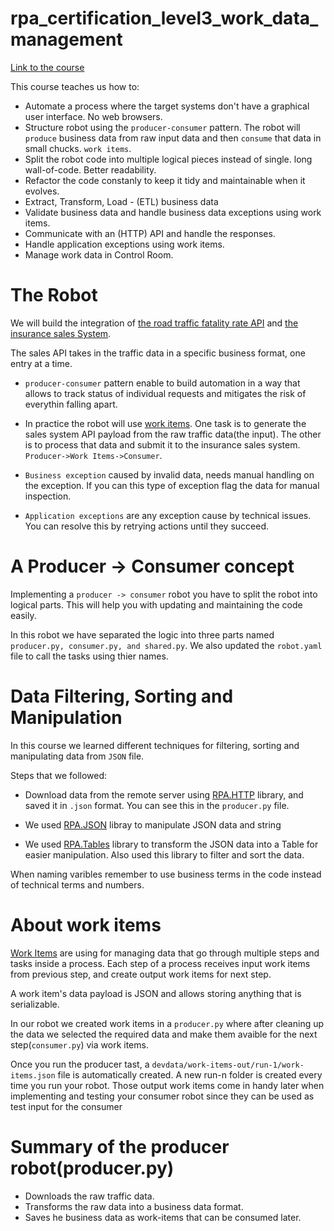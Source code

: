 # rpa_certification_level3_work_data_management
[Link to the course](https://robocorp.com/docs/courses/work-data-management)

This course teaches us how to:

- Automate a process where the target systems don't have a graphical user interface. No web browsers.
- Structure robot using the `producer-consumer` pattern. The robot will `produce` business data from raw input data and then `consume` that data in small chucks. `work items`.
- Split the robot code into multiple logical pieces instead of single. long wall-of-code. Better readability. 
- Refactor the code constanly to keep it tidy and maintainable when it evolves.
- Extract, Transform, Load - (ETL) business data
- Validate business data and handle business data exceptions using work items.
- Communicate with an (HTTP) API and handle the responses.
- Handle application exceptions using work items.
- Manage work data in Control Room.


# The Robot
We will build the integration of [the road traffic fatality rate API](https://raw.githubusercontent.com/robocorp/inhuman-insurance-inc/main/RS_198.json) and [the insurance sales System](https://robocorp.com/inhuman-insurance-inc/sales-system-api).

The sales API  takes in the traffic data in a specific business format, one entry at a time.

- `producer-consumer` pattern enable to build automation in a way that allows to track status of individual requests and mitigates the risk of everythin falling apart.

- In practice the robot will use [work items](https://robocorp.com/docs/development-guide/control-room/work-items). One task is to generate the sales system API payload from the raw traffic data(the input). The other is to process that data and submit it to the insurance sales system. `Producer->Work Items->Consumer`.

- `Business exception` caused by invalid data, needs manual handling on the exception. If you can this type of exception flag the data for manual inspection.

- `Application exceptions` are any exception cause by technical issues. You can resolve this by retrying actions until they succeed.


# A Producer -> Consumer concept

Implementing a `producer -> consumer` robot you have to split the robot into logical parts. This will help you with updating and maintaining the code easily.

In this robot we have separated the logic into three parts named `producer.py, consumer.py, and shared.py`. We also updated the `robot.yaml` file to call the tasks using thier names.


# Data Filtering, Sorting and Manipulation

In this course we learned different techniques for filtering, sorting and manipulating data from `JSON` file.

Steps that we followed:

- Download data from the remote server using [RPA.HTTP](https://robocorp.com/docs/libraries/rpa-framework/rpa-http) library, and saved it in `.json` format. You can see this in the `producer.py` file.

- We used [RPA.JSON](https://robocorp.com/docs/libraries/rpa-framework/rpa-json) libray to manipulate JSON data and string

- We used [RPA.Tables](https://robocorp.com/docs/libraries/rpa-framework/rpa-tables) library to transform the JSON data into a Table for easier manipulation. Also used this library to filter and sort the data.


When naming varibles remember to use business terms in the code instead of technical terms and numbers.


# About work items

[Work Items](https://robocorp.com/docs/libraries/rpa-framework/rpa-robocorp-workitems) are using for managing data that go through multiple steps and tasks inside a process. Each step of a process receives input work items from previous step, and create output work items for next step.

A work item's data payload is JSON and allows storing anything that is serializable.

In our robot we created work items in a `producer.py` where after cleaning up the data we selected the required data and make them avaible for the next step(`consumer.py`) via work items.

Once you run the producer tast, a `devdata/work-items-out/run-1/work-items.json` file is automatically created. A new run-n folder is created every time you run your robot. Those output work items come in handy later when implementing and testing your consumer robot since they can be used as test input for the consumer 


# Summary of the producer robot(producer.py)

- Downloads the raw traffic data.
- Transforms the raw data into a business data format.
- Saves he business data as work-items that can be consumed later.
